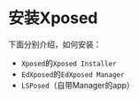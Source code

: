 # 安装Xposed

下面分别介绍，如何安装：

* `Xposed`的`Xposed Installer`
* `EdXposed`的`EdXposed Manager`
* `LSPosed`（自带Manager的app）
